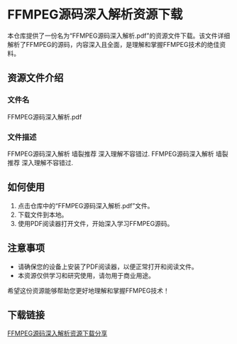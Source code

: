 # FFMPEG源码深入解析资源下载

本仓库提供了一份名为“FFMPEG源码深入解析.pdf”的资源文件下载。该文件详细解析了FFMPEG的源码，内容深入且全面，是理解和掌握FFMPEG技术的绝佳资料。

## 资源文件介绍

### 文件名
FFMPEG源码深入解析.pdf

### 文件描述
FFMPEG源码深入解析 墙裂推荐 深入理解不容错过. FFMPEG源码深入解析 墙裂推荐 深入理解不容错过.

## 如何使用

1. 点击仓库中的“FFMPEG源码深入解析.pdf”文件。
2. 下载文件到本地。
3. 使用PDF阅读器打开文件，开始深入学习FFMPEG源码。

## 注意事项

- 请确保您的设备上安装了PDF阅读器，以便正常打开和阅读文件。
- 本资源仅供学习和研究使用，请勿用于商业用途。

希望这份资源能够帮助您更好地理解和掌握FFMPEG技术！

## 下载链接

[FFMPEG源码深入解析资源下载分享](https://pan.quark.cn/s/2205466e38c4)